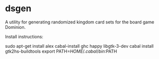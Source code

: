 dsgen
=====

A utility for generating randomized kingdom card sets for the board game Dominion.

Install instructions:

sudo apt-get install alex cabal-install ghc happy libgtk-3-dev
cabal install gtk2hs-buildtools
export PATH=$HOME/.cabal/bin:$PATH
